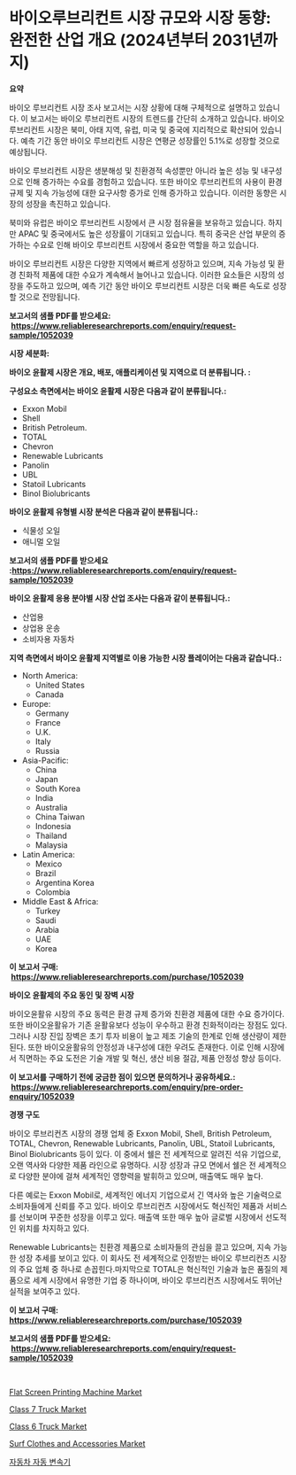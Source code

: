 <p><h1>바이오루브리컨트 시장 규모와 시장 동향: 완전한 산업 개요 (2024년부터 2031년까지)</h1></p><p><strong>요약</strong></p>
<p><p>바이오 루브리컨트 시장 조사 보고서는 시장 상황에 대해 구체적으로 설명하고 있습니다. 이 보고서는 바이오 루브리컨트 시장의 트렌드를 간단히 소개하고 있습니다. 바이오 루브리컨트 시장은 북미, 아태 지역, 유럽, 미국 및 중국에 지리적으로 확산되어 있습니다. 예측 기간 동안 바이오 루브리컨트 시장은 연평균 성장률인 5.1%로 성장할 것으로 예상됩니다.</p><p>바이오 루브리컨트 시장은 생분해성 및 친환경적 속성뿐만 아니라 높은 성능 및 내구성으로 인해 증가하는 수요를 경험하고 있습니다. 또한 바이오 루브리컨트의 사용이 환경 규제 및 지속 가능성에 대한 요구사항 증가로 인해 증가하고 있습니다. 이러한 동향은 시장의 성장을 촉진하고 있습니다.</p><p>북미와 유럽은 바이오 루브리컨트 시장에서 큰 시장 점유율을 보유하고 있습니다. 하지만 APAC 및 중국에서도 높은 성장률이 기대되고 있습니다. 특히 중국은 산업 부문의 증가하는 수요로 인해 바이오 루브리컨트 시장에서 중요한 역할을 하고 있습니다.</p><p>바이오 루브리컨트 시장은 다양한 지역에서 빠르게 성장하고 있으며, 지속 가능성 및 환경 친화적 제품에 대한 수요가 계속해서 늘어나고 있습니다. 이러한 요소들은 시장의 성장을 주도하고 있으며, 예측 기간 동안 바이오 루브리컨트 시장은 더욱 빠른 속도로 성장할 것으로 전망됩니다.</p></p>
<p><strong>보고서의 샘플 PDF를 받으세요: &nbsp;<a href="https://www.reliableresearchreports.com/enquiry/request-sample/1052039">https://www.reliableresearchreports.com/enquiry/request-sample/1052039</a></strong></p>
<p><strong>시장 세분화:</strong></p>
<p><strong> 바이오 윤활제 시장은 개요, 배포, 애플리케이션 및 지역으로 더 분류됩니다. :</strong></p>
<p><strong>구성요소 측면에서는 바이오 윤활제 시장은 다음과 같이 분류됩니다.:</strong></p>
<p><ul><li>Exxon Mobil</li><li>Shell</li><li>British Petroleum.</li><li>TOTAL</li><li>Chevron</li><li>Renewable Lubricants</li><li>Panolin</li><li>UBL</li><li>Statoil Lubricants</li><li>Binol Biolubricants</li></ul></p>
<p><strong> 바이오 윤활제 유형별 시장 분석은 다음과 같이 분류됩니다.:</strong></p>
<p><ul><li>식물성 오일</li><li>애니멀 오일</li></ul></p>
<p><strong>보고서의 샘플 PDF를 받으세요 :<a href="https://www.reliableresearchreports.com/enquiry/request-sample/1052039">https://www.reliableresearchreports.com/enquiry/request-sample/1052039</a></strong></p>
<p><strong> 바이오 윤활제 응용 분야별 시장 산업 조사는 다음과 같이 분류됩니다.:</strong></p>
<p><ul><li>산업용</li><li>상업용 운송</li><li>소비자용 자동차</li></ul></p>
<p><strong>지역 측면에서 바이오 윤활제 지역별로 이용 가능한 시장 플레이어는 다음과 같습니다.:</strong></p>
<p><ul>
    <li>
        North America:
        <ul>
            <li>United States</li>
            <li>Canada</li>
        </ul>
    </li>
    <li>
        Europe:
        <ul>
            <li>Germany</li>
            <li>France</li>
            <li>U.K.</li>
            <li>Italy</li>
            <li>Russia</li>
        </ul>
    </li>
    <li>
        Asia-Pacific:
        <ul>
            <li>China</li>
            <li>Japan</li>
            <li>South Korea</li>
            <li>India</li>
            <li>Australia</li>
            <li>China Taiwan</li>
            <li>Indonesia</li>
            <li>Thailand</li>
            <li>Malaysia</li>
        </ul>
    </li>
    <li>
        Latin America:
        <ul>
            <li>Mexico</li>
            <li>Brazil</li>
            <li>Argentina Korea</li>
            <li>Colombia</li>
        </ul>
    </li>
    <li>
        Middle East & Africa:
        <ul>
            <li>Turkey</li>
            <li>Saudi</li>
            <li>Arabia</li>
            <li>UAE</li>
            <li>Korea</li>
        </ul>
    </li>
    </ul></p>
<p><strong>이 보고서 구매: &nbsp;<a href="https://www.reliableresearchreports.com/purchase/1052039">https://www.reliableresearchreports.com/purchase/1052039</a></strong></p>
<p><strong>바이오 윤활제의 주요 동인 및 장벽 시장</strong></p>
<p><p>바이오윤활유 시장의 주요 동력은 환경 규제 증가와 친환경 제품에 대한 수요 증가이다. 또한 바이오윤활유가 기존 윤활유보다 성능이 우수하고 환경 친화적이라는 장점도 있다. 그러나 시장 진입 장벽은 초기 투자 비용이 높고 제조 기술의 한계로 인해 생산량이 제한된다. 또한 바이오윤활유의 안정성과 내구성에 대한 우려도 존재한다. 이로 인해 시장에서 직면하는 주요 도전은 기술 개발 및 혁신, 생산 비용 절감, 제품 안정성 향상 등이다.</p></p>
<p><strong>이 보고서를 구매하기 전에 궁금한 점이 있으면 문의하거나 공유하세요.: &nbsp;<a href="https://www.reliableresearchreports.com/enquiry/pre-order-enquiry/1052039">https://www.reliableresearchreports.com/enquiry/pre-order-enquiry/1052039</a></strong></p>
<p><strong>경쟁 구도</strong></p>
<p><p>바이오 루브리컨츠 시장의 경쟁 업체 중 Exxon Mobil, Shell, British Petroleum, TOTAL, Chevron, Renewable Lubricants, Panolin, UBL, Statoil Lubricants, Binol Biolubricants 등이 있다. 이 중에서 쉘은 전 세계적으로 알려진 석유 기업으로, 오랜 역사와 다양한 제품 라인으로 유명하다. 시장 성장과 규모 면에서 쉘은 전 세계적으로 다양한 분야에 걸쳐 세계적인 영향력을 발휘하고 있으며, 매출액도 매우 높다.</p><p>다른 예로는 Exxon Mobil로, 세계적인 에너지 기업으로서 긴 역사와 높은 기술력으로 소비자들에게 신뢰를 주고 있다. 바이오 루브리컨츠 시장에서도 혁신적인 제품과 서비스를 선보이며 꾸준한 성장을 이루고 있다. 매출액 또한 매우 높아 글로벌 시장에서 선도적인 위치를 차지하고 있다.</p><p>Renewable Lubricants는 친환경 제품으로 소비자들의 관심을 끌고 있으며, 지속 가능한 성장 추세를 보이고 있다. 이 회사도 전 세계적으로 인정받는 바이오 루브리컨츠 시장의 주요 업체 중 하나로 손꼽힌다.마지막으로 TOTAL은 혁신적인 기술과 높은 품질의 제품으로 세계 시장에서 유명한 기업 중 하나이며, 바이오 루브리컨츠 시장에서도 뛰어난 실적을 보여주고 있다.</p></p>
<p><strong>이 보고서 구매: &nbsp; <a href="https://www.reliableresearchreports.com/purchase/1052039">https://www.reliableresearchreports.com/purchase/1052039</a></strong></p>
<p><strong>보고서의 샘플 PDF를 받으세요: &nbsp;<a href="https://www.reliableresearchreports.com/enquiry/request-sample/1052039">https://www.reliableresearchreports.com/enquiry/request-sample/1052039</a></strong><strong></strong></p>
<p>&nbsp;</p>
<p><p><a href="https://issuu.com/reportprime-2/docs/flat-screen-printing-machine-market-size-2030.pptx">Flat Screen Printing Machine Market</a></p><p><a href="https://github.com/sofayahoo2023/Market-Research-Report-List-3/blob/main/class-7-truck-market.md">Class 7 Truck Market</a></p><p><a href="https://github.com/joannesouthgate/Market-Research-Report-List-2/blob/main/class-6-truck-market.md">Class 6 Truck Market</a></p><p><a href="https://view.publitas.com/reportprime-1/surf-clothes-and-accessories-market-size-share-trends-analysis-report-by-application-regional-outlook-competitive-strategies-and-segment-forecasts-2023-2030/">Surf Clothes and Accessories Market</a></p><p><a href="https://github.com/vss5505pa7z1p/Market-Research-Report-List-1/blob/main/8361014188372.md">자동차 자동 변속기</a></p></p>